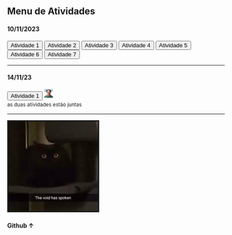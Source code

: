 <!DOCTYPE html>
<html lang="pt_br">
<head>
    <link rel="stylesheet" href="style.css">
    <meta charset="UTF-8">
    <meta name="viewport" content="width=device-width, initial-scale=1.0">
    <title>Menu Atividades</title>
</head>
<body>
    <h2>Menu de Atividades</h2>
    <h4>10/11/2023</h4>
        <a href="../Atividade 10/Ativ-1.html"><button>Atividade 1</button></a>
        <a href="../Atividade 10/Ativ-2.html"><button>Atividade 2</button></a>
        <a href="../Atividade 10/Ativ-3.html"><button>Atividade 3</button></a>
        <a href="../Atividade 10/Ativ-4.html"><button>Atividade 4</button></a>
        <a href="../Atividade 10/Ativ-5.html"><button>Atividade 5</button></a>
        <a href="../Atividade 10/Ativ-6.html"><button>Atividade 6</button></a>
        <a href="../Atividade 10/Ativ-7.html"><button>Atividade 7</button></a>
    <hr>
    <h4>14/11/23</h4>
        <a href="../Atividade 20/formulario.html"><button>Atividade 1</button></a>
        <a href="../img/johnxina.jpg" target="_blank"><img src="../img/johnxina.jpg" alt="sim" width="20px"></a>
            <br>
            <small>as duas atividades estão juntas</small>
    <hr>
        <a href="https://github.com/marcusoloski" target="_blank"><img src="../img/oloskivoid.jpg" alt="gato preto no escuro" border="3"></a>
        <h4>Github ↑</h4>
</body>
</html>
<!--rgb(137, 27, 189)-->
